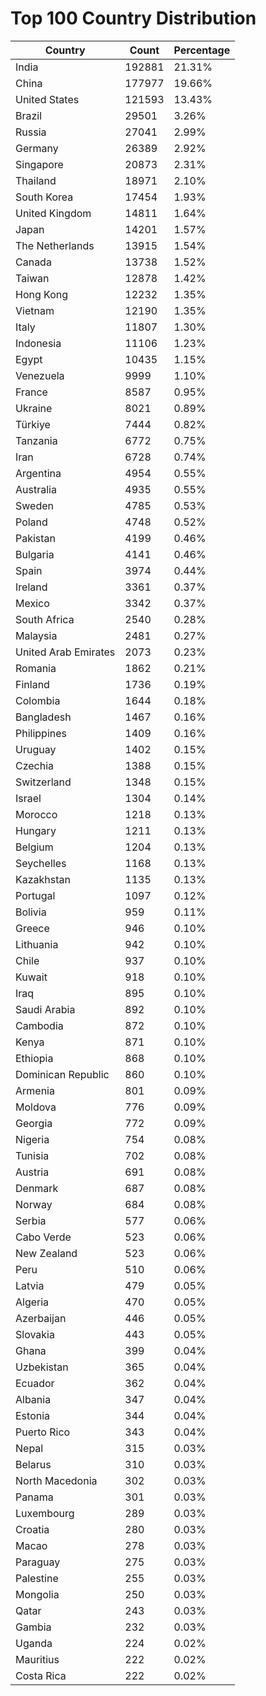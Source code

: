 # Top 100 Country Distribution
| Country | Count | Percentage |
|----|----|----|
| India | 192881 | 21.31% |
| China | 177977 | 19.66% |
| United States | 121593 | 13.43% |
| Brazil | 29501 | 3.26% |
| Russia | 27041 | 2.99% |
| Germany | 26389 | 2.92% |
| Singapore | 20873 | 2.31% |
| Thailand | 18971 | 2.10% |
| South Korea | 17454 | 1.93% |
| United Kingdom | 14811 | 1.64% |
| Japan | 14201 | 1.57% |
| The Netherlands | 13915 | 1.54% |
| Canada | 13738 | 1.52% |
| Taiwan | 12878 | 1.42% |
| Hong Kong | 12232 | 1.35% |
| Vietnam | 12190 | 1.35% |
| Italy | 11807 | 1.30% |
| Indonesia | 11106 | 1.23% |
| Egypt | 10435 | 1.15% |
| Venezuela | 9999 | 1.10% |
| France | 8587 | 0.95% |
| Ukraine | 8021 | 0.89% |
| Türkiye | 7444 | 0.82% |
| Tanzania | 6772 | 0.75% |
| Iran | 6728 | 0.74% |
| Argentina | 4954 | 0.55% |
| Australia | 4935 | 0.55% |
| Sweden | 4785 | 0.53% |
| Poland | 4748 | 0.52% |
| Pakistan | 4199 | 0.46% |
| Bulgaria | 4141 | 0.46% |
| Spain | 3974 | 0.44% |
| Ireland | 3361 | 0.37% |
| Mexico | 3342 | 0.37% |
| South Africa | 2540 | 0.28% |
| Malaysia | 2481 | 0.27% |
| United Arab Emirates | 2073 | 0.23% |
| Romania | 1862 | 0.21% |
| Finland | 1736 | 0.19% |
| Colombia | 1644 | 0.18% |
| Bangladesh | 1467 | 0.16% |
| Philippines | 1409 | 0.16% |
| Uruguay | 1402 | 0.15% |
| Czechia | 1388 | 0.15% |
| Switzerland | 1348 | 0.15% |
| Israel | 1304 | 0.14% |
| Morocco | 1218 | 0.13% |
| Hungary | 1211 | 0.13% |
| Belgium | 1204 | 0.13% |
| Seychelles | 1168 | 0.13% |
| Kazakhstan | 1135 | 0.13% |
| Portugal | 1097 | 0.12% |
| Bolivia | 959 | 0.11% |
| Greece | 946 | 0.10% |
| Lithuania | 942 | 0.10% |
| Chile | 937 | 0.10% |
| Kuwait | 918 | 0.10% |
| Iraq | 895 | 0.10% |
| Saudi Arabia | 892 | 0.10% |
| Cambodia | 872 | 0.10% |
| Kenya | 871 | 0.10% |
| Ethiopia | 868 | 0.10% |
| Dominican Republic | 860 | 0.10% |
| Armenia | 801 | 0.09% |
| Moldova | 776 | 0.09% |
| Georgia | 772 | 0.09% |
| Nigeria | 754 | 0.08% |
| Tunisia | 702 | 0.08% |
| Austria | 691 | 0.08% |
| Denmark | 687 | 0.08% |
| Norway | 684 | 0.08% |
| Serbia | 577 | 0.06% |
| Cabo Verde | 523 | 0.06% |
| New Zealand | 523 | 0.06% |
| Peru | 510 | 0.06% |
| Latvia | 479 | 0.05% |
| Algeria | 470 | 0.05% |
| Azerbaijan | 446 | 0.05% |
| Slovakia | 443 | 0.05% |
| Ghana | 399 | 0.04% |
| Uzbekistan | 365 | 0.04% |
| Ecuador | 362 | 0.04% |
| Albania | 347 | 0.04% |
| Estonia | 344 | 0.04% |
| Puerto Rico | 343 | 0.04% |
| Nepal | 315 | 0.03% |
| Belarus | 310 | 0.03% |
| North Macedonia | 302 | 0.03% |
| Panama | 301 | 0.03% |
| Luxembourg | 289 | 0.03% |
| Croatia | 280 | 0.03% |
| Macao | 278 | 0.03% |
| Paraguay | 275 | 0.03% |
| Palestine | 255 | 0.03% |
| Mongolia | 250 | 0.03% |
| Qatar | 243 | 0.03% |
| Gambia | 232 | 0.03% |
| Uganda | 224 | 0.02% |
| Mauritius | 222 | 0.02% |
| Costa Rica | 222 | 0.02% |
